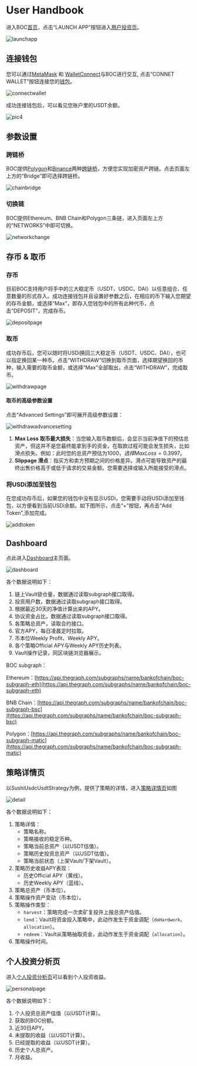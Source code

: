 # User Handbook

进入BOC[首页](https://bankofchain.io/#/)，点击“LAUNCH APP”按钮进入[用户投资页](https://v1.bankofchain.io/#/invest)。

![launchapp](https://github.com/Francisco-Rua/boc\_gitbook/blob/zh\_version/images/launchapp.png)

## 连接钱包

您可以通过[MetaMask](https://metamask.io/#/) 和 [WalletConnect](https://walletconnect.com/#/)与BOC进行交互, 点击“CONNET WALLET”按钮连接您的[钱包](https://github.com/Francisco-Rua/boc\_gitbook/blob/zh\_version/boc/appendix/README.md#wallet)。

![connectwallet](https://github.com/Francisco-Rua/boc\_gitbook/blob/zh\_version/images/connectwallet.png)

成功连接钱包后，可以看见您账户里的USDT余额。

![pic4](https://github.com/Francisco-Rua/boc\_gitbook/blob/zh\_version/images/pic-4.png)

## 参数设置

### 跨链桥

BOC提供[Polygon](https://wallet.polygon.technology/#/)和[Binance](https://www.binance.com/#/)两种[跨链桥](https://github.com/Francisco-Rua/boc\_gitbook/blob/zh\_version/boc/appendix/README.md#bridge)，方便您实现加密资产跨链。点击页面左上方的“Bridge”即可选择跨链桥。

![chainbridge](https://github.com/Francisco-Rua/boc\_gitbook/blob/zh\_version/images/chainbridge.png)

### 切换链

BOC提供Ethereum、BNB Chain和Polygon三条链，进入页面左上方的“NETWORKS”中即可切换。

![networkchange](https://github.com/Francisco-Rua/boc\_gitbook/blob/zh\_version/images/networkchange.png)

## 存币 & 取币

### 存币

目前BOC支持用户将手中的三大稳定币（USDT、USDC、DAI）以任意组合、任意数量的形式存入。成功连接钱包并且设置好参数之后，在相应的币下输入您期望的存币金额，或选择“Max”，即存入您钱包中的所有此种代币，点击“DEPOSIT”，完成存币。

![depositpage](https://github.com/Francisco-Rua/boc\_gitbook/blob/zh\_version/images/depositpage.png)

### 取币

成功存币后，您可以随时将USDi换回三大稳定币（USDT、USDC、DAI），也可以指定换回某一种币。点击“WITHDRAW”切换到取币页面，选择期望换回的币种，输入需要的取币金额，或选择“Max”全部取出，点击“WITHDRAW”，完成取币。

![withdrawpage](https://github.com/Francisco-Rua/boc\_gitbook/blob/zh\_version/images/withdrawpage.png)

#### 取币的高级参数设置

点击“Advanced Settings”即可展开高级参数设置：

![withdrawadvancesetting](https://github.com/Francisco-Rua/boc\_gitbook/blob/zh\_version/images/withdrawadvancesetting.png)

1. **Max Loss 取币最大损失**：当您输入取币数额后，会显示当前净值下的预估总资产，但这并不是您最终能拿到手的资金，在取款过程可能会发生损失，比如滑点损失。例如：此时您的总资产预估为$1000，选择Max Loss = 0.3%，则您拿到手的资金不会少于$997。
2. **Slippage 滑点**：指买方和卖方预期之间的价格差异。滑点可能导致资产的最终出售价格高于或低于请求的交易金额。您需要选择或输入所能接受的滑点。

### 将USDi添加至钱包

在您成功存币后，如果您的钱包中没有显示USDi，您需要手动将USDi添加至钱包，以方便看到当前USDi余额。如下图所示，点击“+”按钮，再点击“Add Token”,添加完成。

![addtoken](https://github.com/Francisco-Rua/boc\_gitbook/blob/zh\_version/images/addtoken.png)

## Dashboard

点此进入[Dashboard](https://dashboard-v1.bankofchain.io/#/)主页面。

![dashboard](https://github.com/Francisco-Rua/boc\_gitbook/blob/zh\_version/images/dashboard.jpg)

各个数据说明如下：

1. 链上Vault锁仓量，数据通过读取subgraph接口取得。
2. 投资用户数，数据通过读取subgraph接口取得。
3. 根据最近30天的净值计算出来的APY。
4. 协议资金占比，数据通过读取subgraph接口取得。
5. 各策略总资产，读取合约接口。
6. 官方APY，每日凌晨定时拉取。
7. 币本位Weekly Profit、Weekly APY。
8. 各个策略Official APY与Weekly APY历史列表。
9. Vault操作记录，同区块链浏览器展示。

BOC subgraph：

Ethereum：[https://api.thegraph.com/subgraphs/name/bankofchain/boc-subgraph-eth](https://api.thegraph.com/subgraphs/name/bankofchain/boc-subgraph-eth)

BNB Chain：[https://api.thegraph.com/subgraphs/name/bankofchain/boc-subgraph-bsc](https://api.thegraph.com/subgraphs/name/bankofchain/boc-subgraph-bsc)

Polygon：[https://api.thegraph.com/subgraphs/name/bankofchain/boc-subgraph-matic](https://api.thegraph.com/subgraphs/name/bankofchain/boc-subgraph-matic)

## 策略详情页

以SushiUsdcUsdtStrategy为例，提供了策略的详情，进入[策略详情页](https://dashboard.bankofchain.io/#/strategy?id=0x4717eaa5da97f11bda3a3f021a20fd8cb72eab64\&chain=137)如图

![detail](https://github.com/Francisco-Rua/boc\_gitbook/blob/zh\_version/images/detail.jpg)

各个数据说明如下：

1. 策略详情：
   * 策略名称。
   * 策略接收的稳定币种。
   * 策略当前总资产（以USDT估值）。
   * 策略历史投资总资产（以USDT估值）。
   * 策略当前状态（上架Vault/下架Vault）。
2. 策略历史收益APY表现：
   * 历史Official APY（黄线）。
   * 历史Weekly APY（蓝线）。
3. 策略总资产（币本位）。
4. 策略操作资产变动（币本位）。
5. 策略操作类型：
   * `harvest`：策略完成一次卖矿复投并上报总资产估值。
   * `lend`：Vault将资金投入策略中，此动作发生于资金调配（`doHardwork`、`allocation`）。
   * `redeem`：Vault从策略抽取资金，此动作发生于资金调配（`allocation`）。
6. 策略操作时间。

## 个人投资分析页

进入[个人投资分析页](https://dashboard.bankofchain.io/#/mine?chain=1)可以看到个人投资收益。

![personalpage](https://github.com/Francisco-Rua/boc\_gitbook/blob/zh\_version/images/personalpage.jpg)

各个数据说明如下：

1. 个人投资总资产估值（以USDT计算）。
2. 获取的BOC份额。
3. 近30日APY。
4. 未提取的收益（以USDT计算）。
5. 已经提取的收益（以USDT计算）。
6. 历史个人总资产。
7. 月收益。
